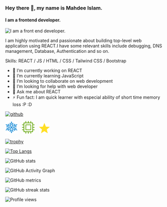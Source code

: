 ### Hey there 👋, my name is Mahdee Islam.
#### I am a frontend developer.
![I am a front end developer.](https://arturssmirnovs.github.io/github-profile-readme-generator/images/banner.png)

I am highly motivated and passionate about building top-level web application using REACT.I have some relevant skills include debugging, DNS management, Database, Authentication and so on.

Skills: REACT / JS / HTML / CSS / Tailwind CSS / Bootstrap

- 🔭 I’m currently working on REACT 
- 🌱 I’m currently learning JavaScript 
- 👯 I’m looking to collaborate on web development 
- 🤔 I’m looking for help with web developer 
- 💬 Ask me about REACT  
- ⚡ Fun fact: I am quick learner with especial ability of short time memory loss :P :D   


[<img src='https://cdn.jsdelivr.net/npm/simple-icons@3.0.1/icons/github.svg' alt='github' height='40'>](https://github.com/Mahdee-Islam)  

<a href='https://archiveprogram.github.com/'><img src='https://raw.githubusercontent.com/acervenky/animated-github-badges/master/assets/acbadge.gif' width='40' height='40'></a> <a href='https://docs.github.com/en/developers'><img src='https://raw.githubusercontent.com/acervenky/animated-github-badges/master/assets/devbadge.gif' width='40' height='40'></a> <a href='https://stars.github.com/'><img src='https://raw.githubusercontent.com/acervenky/animated-github-badges/master/assets/starbadge.gif' width='35' height='35'></a> 

[![trophy](https://github-profile-trophy.vercel.app/?username=Mahdee-Islam)](https://github.com/ryo-ma/github-profile-trophy)

[![Top Langs](https://github-readme-stats.vercel.app/api/top-langs/?username=Mahdee-Islam)](https://github.com/anuraghazra/github-readme-stats)

![GitHub stats](https://github-readme-stats.vercel.app/api?username=Mahdee-Islam&show_icons=true)  

![GitHub Activity Graph](https://activity-graph.herokuapp.com/graph?username=Mahdee-Islam)  

![GitHub metrics](https://metrics.lecoq.io/Mahdee-Islam)  

![GitHub streak stats](https://github-readme-streak-stats.herokuapp.com/?user=Mahdee-Islam)  

![Profile views](https://gpvc.arturio.dev/Mahdee-Islam)  
